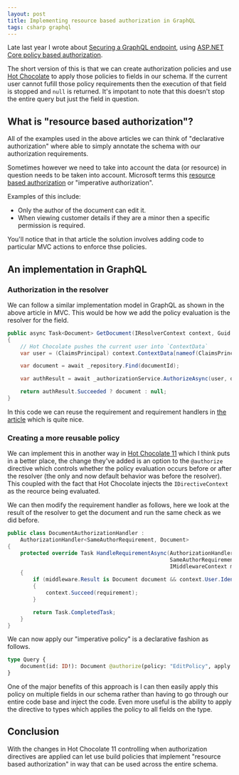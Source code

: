 ```yaml
---
layout: post
title: Implementing resource based authorization in GraphQL
tags: csharp graphql
---
```


Late last year I wrote about [Securing a GraphQL endpoint][previous], using [ASP.NET Core policy based authorization][policy]. 

The short version of this is that we can create authorization policies and use [Hot Chocolate][hc] to apply those policies to fields in our schema. If the current user cannot fufill those policy requirements then the execution of that field is stopped and `null` is returned. It's impotant to note that this doesn't stop the entire query but just the field in question.

## What is "resource based authorization"?

All of the examples used in the above articles we can think of "declarative authorization" where able to simply annotate the schema with our authorization requirements. 

Sometimes however we need to take into account the data (or resource) in question needs to be taken into account. Microsoft terms this [resource based authorization][resource] or "imperative authorization". 

Examples of this include:
- Only the author of the document can edit it.
- When viewing customer details if they are a minor then a specific permission is required.

You'll notice that in that article the solution involves adding code to particular MVC actions to enforce thse policies.

## An implementation in GraphQL

### Authorization in the resolver

We can follow a similar implementation model in GraphQL as shown in the above article in MVC. This would be how we add the policy evaluation is the resolver for the field.

``` csharp
public async Task<Document> GetDocument(IResolverContext context, Guid documentId)
{
    // Hot Chocolate pushes the current user into `ContextData`
    var user = (ClaimsPrincipal) context.ContextData[nameof(ClaimsPrincipal)];

    var document = await _repository.Find(documentId);

    var authResult = await _authorizationService.AuthorizeAsync(user, document, "EditPolicy");

    return authResult.Succeeded ? document : null;
}
```

In this code we can reuse the requirement and requirement handlers in [the article][resource] which is quite nice.

### Creating a more reusable policy

We can implement this in another way in [Hot Chocolate 11][hc] which I think puts in a better place, the change they've added is an option to the `@authorize` directive which controls whether the policy evaluation occurs before or after the resolver (the only and now default behavior was before the resolver).  This coupled with the fact that Hot Chocolate injects the `IDirectiveContext` as the reource being evaluated.

We can then modify the requirement handler as follows, here we look at the result of the resolver to get the document and run the same check as we did before.

``` csharp
public class DocumentAuthorizationHandler : 
    AuthorizationHandler<SameAuthorRequirement, Document>
{
    protected override Task HandleRequirementAsync(AuthorizationHandlerContext context,
                                                   SameAuthorRequirement requirement,
                                                   IMiddlewareContext middleware)
    {
        if (middleware.Result is Document document && context.User.Identity?.Name == document.Author)
        {
            context.Succeed(requirement);
        }

        return Task.CompletedTask;
    }
}
```

We can now apply our "imperative policy" is a declarative fashion as follows.

``` graphql
type Query {
    document(id: ID!): Document @authorize(policy: "EditPolicy", apply: AFTER_RESOLVER)
}
```

One of the major benefits of this approach is I can then easily apply this policy on multiple fields in our schema rather than having to go through our entire code base and inject the code. Even more useful is the ability to apply the directive to types which applies the policy to all fields on the type.

## Conclusion

With the changes in Hot Chocolate 11 controlling when authorization directives are applied can let use build policies that implement "resource based authorization" in way that can be used across the entire schema.

[hc]: https://chillicream.com/
[policy]: https://docs.microsoft.com/en-us/aspnet/core/security/authorization/policies?view=aspnetcore-5.0
[resource]: https://docs.microsoft.com/en-us/aspnet/core/security/authorization/resourcebased?view=aspnetcore-5.0
[previous]: https://compiledexperience.com/blog/posts/securing-graphql